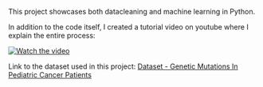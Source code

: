 This project showcases both datacleaning and machine learning in Python. 

In addition to the code itself, I created a tutorial video on youtube where I explain the entire process:


[![Watch the video](https://img.youtube.com/vi/LEofc5PdRBY/maxresdefault.jpg)](https://youtu.be/LEofc5PdRBY)


Link to the dataset used in this project:
[Dataset - Genetic Mutations In Pediatric Cancer Patients](https://data.world/linkedbiodata/foundation-medicine-pediatric)
